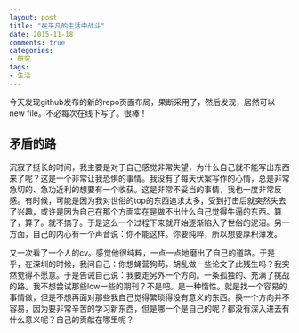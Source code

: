 ```yaml
---
layout: post
title: "在平凡的生活中战斗"
date: 2015-11-18
comments: true
categories: 
- 研究
tags:
- 生活
---
```


今天发现github发布的新的repo页面布局，果断采用了，然后发现，居然可以new file。不必每次在线下写了。很棒！
## 矛盾的路
沉寂了挺长的时间，我主要是对于自己感觉非常失望，为什么自己就不能写出东西来了呢？这是一个非常让我恐惧的事情。我没有了每天伏案写作的心情，总是非常急切的、急功近利的想要有一个收获。这是非常不妥当的事情，我也一度非常反感。有时候，可能是因为我对世俗的top的东西追求太多，受到打击后就突然失去了兴趣，或许是因为自己在那个方面实在是做不出什么自己觉得牛逼的东西。算了，算了。就不搞了。于是这么一个过程下来就开始逐渐陷入了世俗的泥沼。另一方面，自己的内心有一个声音说：你不能这样。你要纯粹，所以想要厚积薄发。

又一次看了一个人的cv。感觉他很纯粹，一点一点地磨出了自己的道路。于是乎，在深圳的时候，我问自己：你想蝇营狗苟，胡乱做一些论文了此残生吗？我突然觉得不愿意。于是告诫自己说：我要走另外一个方向。一条孤独的、充满了挑战的路。我不想尝试那些low一些的期刊？不是吧。是一种惰性。就是找一个容易的事情做，但是不想再面对那些我自己觉得繁琐得没有意义的东西。换一个方向并不容易，因为要非常辛苦的学习新东西，但是哪一个是自己的呢？都没有深入进去有什么意义呢？自己的贡献在哪里呢？

## 
